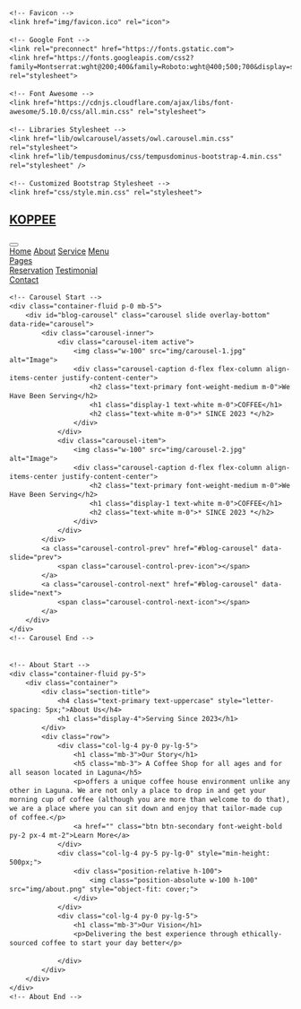 <!DOCTYPE html>
<html lang="en">

<head>
    <meta charset="utf-8">
    <title>KOPPEE - Coffee Shop HTML Template</title>
    <meta content="width=device-width, initial-scale=1.0" name="viewport">
    <meta content="Website Template" name="keywords">
    <meta content="Website Template" name="description">

    <!-- Favicon -->
    <link href="img/favicon.ico" rel="icon">

    <!-- Google Font -->
    <link rel="preconnect" href="https://fonts.gstatic.com">
    <link href="https://fonts.googleapis.com/css2?family=Montserrat:wght@200;400&family=Roboto:wght@400;500;700&display=swap" rel="stylesheet"> 

    <!-- Font Awesome -->
    <link href="https://cdnjs.cloudflare.com/ajax/libs/font-awesome/5.10.0/css/all.min.css" rel="stylesheet">

    <!-- Libraries Stylesheet -->
    <link href="lib/owlcarousel/assets/owl.carousel.min.css" rel="stylesheet">
    <link href="lib/tempusdominus/css/tempusdominus-bootstrap-4.min.css" rel="stylesheet" />

    <!-- Customized Bootstrap Stylesheet -->
    <link href="css/style.min.css" rel="stylesheet">
</head>

<body>
    <!-- Navbar Start -->
    <div class="container-fluid p-0 nav-bar">
        <nav class="navbar navbar-expand-lg bg-none navbar-dark py-3">
            <a href="index.html" class="navbar-brand px-lg-4 m-0">
                <h1 class="m-0 display-4 text-uppercase text-white">KOPPEE</h1>
            </a>
            <button type="button" class="navbar-toggler" data-toggle="collapse" data-target="#navbarCollapse">
                <span class="navbar-toggler-icon"></span>
            </button>
            <div class="collapse navbar-collapse justify-content-between" id="navbarCollapse">
                <div class="navbar-nav ml-auto p-4">
                    <a href="index.html" class="nav-item nav-link active">Home</a>
                    <a href="about.html" class="nav-item nav-link">About</a>
                    <a href="service.html" class="nav-item nav-link">Service</a>
                    <a href="menu.html" class="nav-item nav-link">Menu</a>
                    <div class="nav-item dropdown">
                        <a href="#" class="nav-link dropdown-toggle" data-toggle="dropdown">Pages</a>
                        <div class="dropdown-menu text-capitalize">
                            <a href="reservation.html" class="dropdown-item">Reservation</a>
                            <a href="testimonial.html" class="dropdown-item">Testimonial</a>
                        </div>
                    </div>
                    <a href="contact.html" class="nav-item nav-link">Contact</a>
                </div>
            </div>
        </nav>
    </div>
    <!-- Navbar End -->

    <!-- Carousel Start -->
    <div class="container-fluid p-0 mb-5">
        <div id="blog-carousel" class="carousel slide overlay-bottom" data-ride="carousel">
            <div class="carousel-inner">
                <div class="carousel-item active">
                    <img class="w-100" src="img/carousel-1.jpg" alt="Image">
                    <div class="carousel-caption d-flex flex-column align-items-center justify-content-center">
                        <h2 class="text-primary font-weight-medium m-0">We Have Been Serving</h2>
                        <h1 class="display-1 text-white m-0">COFFEE</h1>
                        <h2 class="text-white m-0">* SINCE 2023 *</h2>
                    </div>
                </div>
                <div class="carousel-item">
                    <img class="w-100" src="img/carousel-2.jpg" alt="Image">
                    <div class="carousel-caption d-flex flex-column align-items-center justify-content-center">
                        <h2 class="text-primary font-weight-medium m-0">We Have Been Serving</h2>
                        <h1 class="display-1 text-white m-0">COFFEE</h1>
                        <h2 class="text-white m-0">* SINCE 2023 *</h2>
                    </div>
                </div>
            </div>
            <a class="carousel-control-prev" href="#blog-carousel" data-slide="prev">
                <span class="carousel-control-prev-icon"></span>
            </a>
            <a class="carousel-control-next" href="#blog-carousel" data-slide="next">
                <span class="carousel-control-next-icon"></span>
            </a>
        </div>
    </div>
    <!-- Carousel End -->


    <!-- About Start -->
    <div class="container-fluid py-5">
        <div class="container">
            <div class="section-title">
                <h4 class="text-primary text-uppercase" style="letter-spacing: 5px;">About Us</h4>
                <h1 class="display-4">Serving Since 2023</h1>
            </div>
            <div class="row">
                <div class="col-lg-4 py-0 py-lg-5">
                    <h1 class="mb-3">Our Story</h1>
                    <h5 class="mb-3"> A Coffee Shop for all ages and for all season located in Laguna</h5>
                    <p>offers a unique coffee house environment unlike any other in Laguna. We are not only a place to drop in and get your morning cup of coffee (although you are more than welcome to do that), we are a place where you can sit down and enjoy that tailor-made cup of coffee.</p>
                    <a href="" class="btn btn-secondary font-weight-bold py-2 px-4 mt-2">Learn More</a>
                </div>
                <div class="col-lg-4 py-5 py-lg-0" style="min-height: 500px;">
                    <div class="position-relative h-100">
                        <img class="position-absolute w-100 h-100" src="img/about.png" style="object-fit: cover;">
                    </div>
                </div>
                <div class="col-lg-4 py-0 py-lg-5">
                    <h1 class="mb-3">Our Vision</h1>
                    <p>Delivering the best experience through ethically-sourced coffee to start your day better</p>
                    
                </div>
            </div>
        </div>
    </div>
    <!-- About End -->


   
